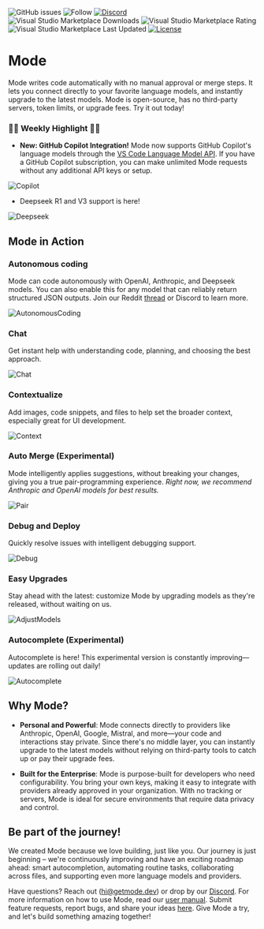 ![GitHub issues](https://img.shields.io/github/issues/modedevteam/mode)
![Follow](https://img.shields.io/twitter/follow/modedevteam?style=social)
[![Discord](https://img.shields.io/badge/Discord-Join%20Us-blue)](https://discord.gg/FRDxms57pG)
![Visual Studio Marketplace Downloads](https://img.shields.io/visual-studio-marketplace/d/aruna-labs.mode)
![Visual Studio Marketplace Rating](https://img.shields.io/visual-studio-marketplace/stars/aruna-labs.mode)
![Visual Studio Marketplace Last Updated](https://img.shields.io/visual-studio-marketplace/last-updated/aruna-labs.mode)
[![License](https://img.shields.io/badge/License-MIT-blue)](LICENSE)

# Mode

Mode writes code automatically with no manual approval or merge steps. It lets you connect directly to your favorite language models, and instantly upgrade to the latest models. Mode is open-source, has no third-party servers, token limits, or upgrade fees. Try it out today!

### 🌟🌟 Weekly Highlight 🌟🌟

* **New: GitHub Copilot Integration!** Mode now supports GitHub Copilot's language models through the [VS Code Language Model API](https://code.visualstudio.com/api/extension-guides/language-model). If you have a GitHub Copilot subscription, you can make unlimited Mode requests without any additional API keys or setup.

![Copilot](https://cdn.jsdelivr.net/gh/modedevteam/mode-assets/CopilotModels.gif)

* Deepseek R1 and V3 support is here!

![Deepseek](https://cdn.jsdelivr.net/gh/modedevteam/mode-assets/DeepseekV3Demo.gif)

## Mode in Action

### Autonomous coding

Mode can code autonomously with OpenAI, Anthropic, and Deepseek models. You can also enable this for any model that can reliably return structured JSON outputs. Join our Reddit [thread](https://www.reddit.com/r/ChatGPTCoding/comments/1i6t40q/mode_launches_autonomous_coding/) or Discord to learn more.

![AutonomousCoding](https://cdn.jsdelivr.net/gh/modedevteam/mode-assets/AutoCodeV2.gif)

### Chat
Get instant help with understanding code, planning, and choosing the best approach.

![Chat](https://cdn.jsdelivr.net/gh/modedevteam/mode-assets/Chat.gif)

### Contextualize
Add images, code snippets, and files to help set the broader context, especially great for  UI development.

![Context](https://cdn.jsdelivr.net/gh/modedevteam/mode-assets/Context.gif)

### Auto Merge (Experimental)
Mode intelligently applies suggestions, without breaking your changes, giving you a true pair-programming experience. *Right now, we recommend Anthropic and OpenAI models for best results.*

![Pair](https://cdn.jsdelivr.net/gh/modedevteam/mode-assets/ApplyChanges.gif)

### Debug and Deploy
Quickly resolve issues with intelligent debugging support.

![Debug](https://cdn.jsdelivr.net/gh/modedevteam/mode-assets/Context.gif)

### Easy Upgrades
Stay ahead with the latest: customize Mode by upgrading models as they're released, without waiting on us.

![AdjustModels](https://cdn.jsdelivr.net/gh/modedevteam/mode-assets/AdjustModels.gif)

### Autocomplete (Experimental)

Autocomplete is here! This experimental version is constantly improving—updates are rolling out daily!

![Autocomplete](https://cdn.jsdelivr.net/gh/modedevteam/mode-assets/Autocomplete.gif)

## Why Mode?

- **Personal and Powerful**: Mode connects directly to providers like Anthropic, OpenAI, Google, Mistral, and more&mdash;your code and interactions stay private. Since there's no middle layer, you can instantly upgrade to the latest models without relying on third-party tools to catch up or pay their upgrade fees.

- **Built for the Enterprise**: Mode is purpose-built for developers who need configurability. You bring your own keys, making it easy to integrate with providers already approved in your organization. With no tracking or servers, Mode is ideal for secure environments that require data privacy and control.

## Be part of the journey!

We created Mode because we love building, just like you. Our journey is just beginning – we're continuously improving and have an exciting roadmap ahead: smart autocompletion, automating routine tasks, collaborating across files, and supporting even more language models and providers.

Have questions? Reach out (hi@getmode.dev) or drop by our [Discord](https://discord.gg/FRDxms57pG). For more information on how to use Mode, read our [user manual](https://github.com/modedevteam/mode/blob/main/docs/usermanual.md#welcome-to-mode). Submit feature requests, report bugs, and share your ideas [here](https://github.com/modedevteam/mode/issues). Give Mode a try, and let's build something amazing together!